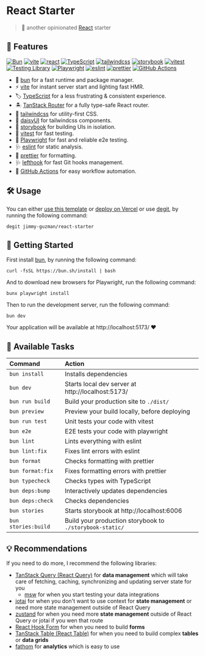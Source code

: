 # React Starter

> 🍱 another opinionated [React][react] starter

## 🐣 Features

[![Bun](https://img.shields.io/badge/Bun-%23000000.svg?style=for-the-badge&logo=bun&logoColor=white)][bun]
[![vite](https://img.shields.io/badge/Vite-B73BFE?style=for-the-badge&logo=vite&logoColor=FFD62E)][vite]
[![react](https://img.shields.io/badge/React-20232A?style=for-the-badge&logo=react&logoColor=61DAFB)][react]
[![TypeScript](https://img.shields.io/badge/TypeScript-007ACC?style=for-the-badge&logo=typescript&logoColor=white)][TypeScript]
[![tailwindcss](https://img.shields.io/badge/Tailwind_CSS-38B2AC?style=for-the-badge&logo=tailwind-css&logoColor=white)][tailwindcss]
[![storybook](https://img.shields.io/badge/storybook-FF4785?style=for-the-badge&logo=storybook&logoColor=white)][storybook]
[![vitest](https://img.shields.io/badge/vitest-6E9F18?style=for-the-badge&logo=vitest&logoColor=white)][vitest]
[![Testing Library](https://img.shields.io/badge/-testinglibrary-%23E33332?style=for-the-badge&logo=testinglibrary&logoColor=white)][Testing Library]
[![Playwright](https://img.shields.io/badge/Playwright-45ba4b?style=for-the-badge&logo=Playwright&logoColor=white)][Playwright]
[![eslint](https://img.shields.io/badge/eslint-3A33D1?style=for-the-badge&logo=eslint&logoColor=white)][eslint]
[![prettier](https://img.shields.io/badge/prettier-1A2C34?style=for-the-badge&logo=prettier&logoColor=F7BA3E)][prettier]
[![GitHub Actions](https://img.shields.io/badge/GitHub_Actions-2088FF?style=for-the-badge&logo=github-actions&logoColor=white)][GitHub Actions]

- 🍞 [bun][bun] for a fast runtime and package manager.
- ⚡️ [vite][vite] for instant server start and lighting fast HMR.
- 🏷️ [TypeScript][TypeScript] for a less frustrating & consistent experience.
- 🏝️ [TanStack Router][TanStack Router] for a fully type-safe React router.
- 💄 [tailwindcss][tailwindcss] for utility-first CSS.
- 💄 [daisyUI](https://daisyui.com) for tailwindcss components.
- 🧱 [storybook][storybook] for building UIs in isolation.
- 🧪 [vitest][vitest] for fast testing.
- 🧪 [Playwright][Playwright] for fast and reliable e2e testing.
- 🩺 [eslint][eslint] for static analysis.
- 🎨 [prettier][prettier] for formatting.
- 🩺 [lefthook][lefthook] for fast Git hooks management.
- 👷 [GitHub Actions][GitHub Actions] for easy workflow automation.

## 🛠️ Usage

You can either [use this template](https://github.com/jimmy-guzman/react-starter/generate) or [deploy on Vercel](https://vercel.com/new/clone?repository-url=https%3A%2F%2Fgithub.com%2Fjimmy-guzman%2Freact-starter&project-name=my-awesome-react-project&repository-name=my-awesome-react-project) or use [degit](https://github.com/Rich-Harris/degit), by running the following command:

```
degit jimmy-guzman/react-starter
```

## 🏁 Getting Started

First install [bun](https://bun.sh/docs/installation), by running the following command:

```
curl -fsSL https://bun.sh/install | bash
```

And to download new browsers for Playwright, run the following command:

```
bunx playwright install
```

Then to run the development server, run the following command:

```
bun dev
```

Your application will be available at http://localhost:5173/ ❤️

## 🧞 Available Tasks

| Command             | Action                                                   |
| :------------------ | :------------------------------------------------------- |
| `bun install`       | Installs dependencies                                    |
| `bun dev`           | Starts local dev server at http://localhost:5173/        |
| `bun run build`     | Build your production site to `./dist/`                  |
| `bun preview`       | Preview your build locally, before deploying             |
| `bun run test`      | Unit tests your code with vitest                         |
| `bun e2e`           | E2E tests your code with playwright                      |
| `bun lint`          | Lints everything with eslint                             |
| `bun lint:fix`      | Fixes lint errors with eslint                            |
| `bun format`        | Checks formatting with prettier                          |
| `bun format:fix`    | Fixes formatting errors with prettier                    |
| `bun typecheck`     | Checks types with TypeScript                             |
| `bun deps:bump`     | Interactively updates dependencies                       |
| `bun deps:check`    | Checks dependencies                                      |
| `bun stories`       | Starts storybook at http://localhost:6006                |
| `bun stories:build` | Build your production storybook to `./storybook-static/` |

## 💡 Recommendations

If you need to do more, I recommend the following libraries:

- [TanStack Query (React Query)](https://tanstack.com/query/v5/docs/react/overview) for **data management** which will take care of fetching, caching, synchronizing and updating server state for you
  - [msw](https://mswjs.io) for when you start testing your data integrations
- [jotai](https://jotai.org) for when you don't want to use context for **state management** or need more state management outside of React Query
- [zustand](https://github.com/pmndrs/zustand) for when you need more **state management** outside of React Query or jotai if you wen that route
- [React Hook Form](https://react-hook-form.com) for when you need to build **forms**
- [TanStack Table (React Table)](https://tanstack.com/table/v8) for when you need to build complex **tables** or **data grids**
- [fathom](https://usefathom.com) for **analytics** which is easy to use

<!-- features references start -->

[vite]: https://vitejs.dev
[react]: https://react.dev
[TypeScript]: https://www.typescriptlang.org
[tailwindcss]: https://tailwindcss.com
[storybook]: https://storybook.js.org/
[eslint]: https://eslint.org
[vitest]: https://vitest.dev/guide/why.html
[Testing Library]: https://testing-library.com/docs/guiding-principles
[Playwright]: https://playwright.dev
[prettier]: https://prettier.io
[bun]: https://bun.sh/
[GitHub Actions]: https://github.com/features/actions
[lefthook]: https://github.com/evilmartians/lefthook
[TanStack Router]: https://tanstack.com/router/v1

<!-- features references end -->
